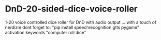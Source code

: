 # DnD-20-sided-dice-voice-roller
1-20 voice controlled dice roller for DnD with audio output ....with a touch of nerdizm
dont forget to: "pip install speechrecognition gtts pygame"
activation keywords "computer roll dice"
